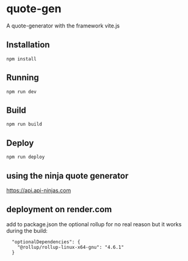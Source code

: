 # quote-gen
A quote-generator with the framework vite.js

## Installation
```
npm install
```
## Running
```
npm run dev
```
## Build
```
npm run build
```
## Deploy
```
npm run deploy
```

## using the ninja quote generator
https://api.api-ninjas.com



## deployment on render.com

add to package.json the optional rollup for no real reason but it works during the build:

```
  "optionalDependencies": {
    "@rollup/rollup-linux-x64-gnu": "4.6.1"
  }
```
